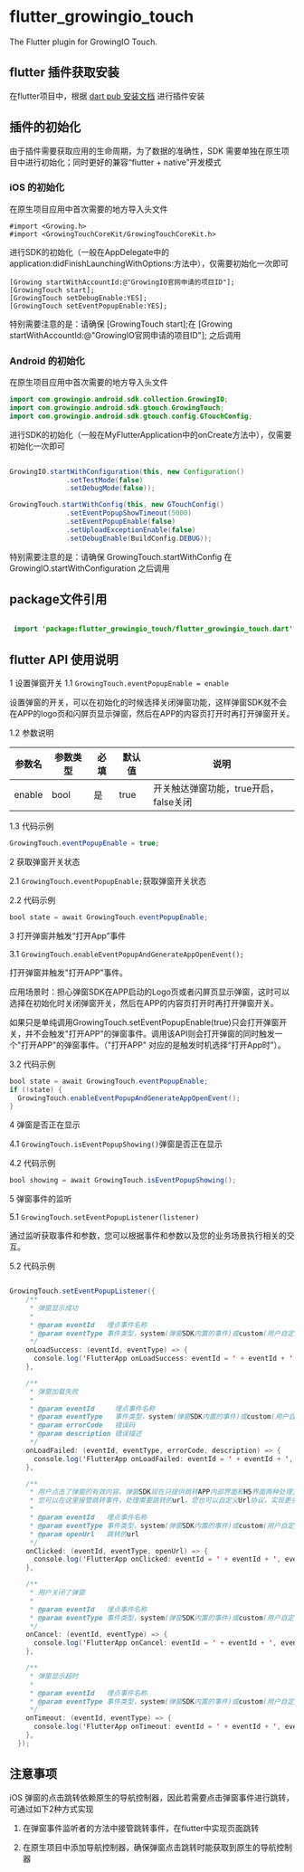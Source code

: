 # flutter_growingio_touch

The Flutter plugin for GrowingIO Touch.

## flutter 插件获取安装

在flutter项目中，根据 [dart pub 安装文档](https://pub.dev/packages/flutter_growingio_touch#-installing-tab-) 进行插件安装

## 插件的初始化
由于插件需要获取应用的生命周期，为了数据的准确性，SDK 需要单独在原生项目中进行初始化；同时更好的兼容“flutter + native”开发模式

### iOS 的初始化
  
  在原生项目应用中首次需要的地方导入头文件
  ```objc
  #import <Growing.h>
  #import <GrowingTouchCoreKit/GrowingTouchCoreKit.h>
  ```
  进行SDK的初始化（一般在AppDelegate中的application:didFinishLaunchingWithOptions:方法中），仅需要初始化一次即可
  
  ```objc
  [Growing startWithAccountId:@"GrowingIO官网申请的项目ID"];
  [GrowingTouch start];
  [GrowingTouch setDebugEnable:YES];
  [GrowingTouch setEventPopupEnable:YES];
  ```
特别需要注意的是：请确保 [GrowingTouch start];在 [Growing startWithAccountId:@"GrowingIO官网申请的项目ID"]; 之后调用

### Android 的初始化
  
  在原生项目应用中首次需要的地方导入头文件
  
  ```java
  import com.growingio.android.sdk.collection.GrowingIO;
  import com.growingio.android.sdk.gtouch.GrowingTouch;
  import com.growingio.android.sdk.gtouch.config.GTouchConfig;
  ```
  进行SDK的初始化（一般在MyFlutterApplication中的onCreate方法中），仅需要初始化一次即可
  
  ```java
     
  GrowingIO.startWithConfiguration(this, new Configuration()
                .setTestMode(false)
                .setDebugMode(false));

  GrowingTouch.startWithConfig(this, new GTouchConfig()
                .setEventPopupShowTimeout(5000)
                .setEventPopupEnable(false)
                .setUploadExceptionEnable(false)
                .setDebugEnable(BuildConfig.DEBUG));
  ```
  特别需要注意的是：请确保 GrowingTouch.startWithConfig 在  GrowingIO.startWithConfiguration 之后调用

## package文件引用

```java
 
 import 'package:flutter_growingio_touch/flutter_growingio_touch.dart';

```

## flutter API 使用说明

1 设置弹窗开关
1.1 `GrowingTouch.eventPopupEnable = enable`

设置弹窗的开关，可以在初始化的时候选择关闭弹窗功能，这样弹窗SDK就不会在APP的logo页和闪屏页显示弹窗，然后在APP的内容页打开时再打开弹窗开关。

1.2 参数说明

| 参数名 | 参数类型| 必填 | 默认值 | 说明 |
--------|--------|-----|-------|------
| enable|  bool | 是   | true  |开关触达弹窗功能，true开启，false关闭

1.3 代码示例

```java 
GrowingTouch.eventPopupEnable = true;
```

2 获取弹窗开关状态

2.1 `GrowingTouch.eventPopupEnable;`获取弹窗开关状态

2.2 代码示例

```java
bool state = await GrowingTouch.eventPopupEnable;
```

3 打开弹窗并触发“打开App”事件

3.1 `GrowingTouch.enableEventPopupAndGenerateAppOpenEvent();`

打开弹窗并触发"打开APP"事件。

应用场景时：担心弹窗SDK在APP启动的Logo页或者闪屏页显示弹窗，这时可以选择在初始化时关闭弹窗开关，然后在APP的内容页打开时再打开弹窗开关。

如果只是单纯调用GrowingTouch.setEventPopupEnable(true)只会打开弹窗开关，并不会触发"打开APP"的弹窗事件。调用该API则会打开弹窗的同时触发一个"打开APP"的弹窗事件。（"打开APP" 对应的是触发时机选择“打开App时”）。

3.2 代码示例

```java
bool state = await GrowingTouch.eventPopupEnable;
if (!state) {
  GrowingTouch.enableEventPopupAndGenerateAppOpenEvent();
}
```

4 弹窗是否正在显示

4.1 `GrowingTouch.isEventPopupShowing()`弹窗是否正在显示

4.2 代码示例

```java
bool showing = await GrowingTouch.isEventPopupShowing();
```

5 弹窗事件的监听

5.1 `GrowingTouch.setEventPopupListener(listener)`

通过监听获取事件和参数，您可以根据事件和参数以及您的业务场景执行相关的交互。

5.2 代码示例

```java

GrowingTouch.setEventPopupListener({
    /**
     * 弹窗显示成功
     *
     * @param eventId   埋点事件名称
     * @param eventType 事件类型，system(弹窗SDK内置的事件)或custom(用户自定义的埋点事件)
     */
    onLoadSuccess: (eventId, eventType) => {
      console.log('FlutterApp onLoadSuccess: eventId = ' + eventId + ', eventType = ' + eventType);
    },

    /**
     * 弹窗加载失败
     *
     * @param eventId     埋点事件名称
     * @param eventType   事件类型，system(弹窗SDK内置的事件)或custom(用户自定义的埋点事件)
     * @param errorCode   错误码
     * @param description 错误描述
     */
    onLoadFailed: (eventId, eventType, errorCode, description) => {
      console.log('FlutterApp onLoadFailed: eventId = ' + eventId + ', eventType = ' + eventType + ', errorCode = ' + errorCode + ', description = ' + description);
    },

    /**
     * 用户点击了弹窗的有效内容。弹窗SDK现在只提供跳转APP内部界面和H5界面两种处理方式。
     * 您可以在这里接管跳转事件，处理需要跳转的url。您也可以自定义Url协议，实现更多业务和交互功能。
     *
     * @param eventId   埋点事件名称
     * @param eventType 事件类型，system(弹窗SDK内置的事件)或custom(用户自定义的埋点事件)
     * @param openUrl   跳转的url
     */
    onClicked: (eventId, eventType, openUrl) => {
      console.log('FlutterApp onClicked: eventId = ' + eventId + ', eventType = ' + eventType + ', openUrl = ' + openUrl);
    },

    /**
     * 用户关闭了弹窗
     *
     * @param eventId   埋点事件名称
     * @param eventType 事件类型，system(弹窗SDK内置的事件)或custom(用户自定义的埋点事件)
     */
    onCancel: (eventId, eventType) => {
      console.log('FlutterApp onCancel: eventId = ' + eventId + ', eventType = ' + eventType);
    },

    /**
     * 弹窗显示超时
     *
     * @param eventId   埋点事件名称
     * @param eventType 事件类型，system(弹窗SDK内置的事件)或custom(用户自定义的埋点事件)
     */
    onTimeout: (eventId, eventType) => {
      console.log('FlutterApp onTimeout: eventId = ' + eventId + ', eventType = ' + eventType);
    },
  });

```

## 注意事项

iOS 弹窗的点击跳转依赖原生的导航控制器，因此若需要点击弹窗事件进行跳转，可通过如下2种方式实现

1. 在弹窗事件监听者的方法中接管跳转事件，在flutter中实现页面跳转

2. 在原生项目中添加导航控制器，确保弹窗点击跳转时能获取到原生的导航控制器
